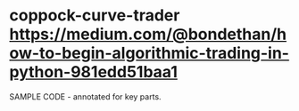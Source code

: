# coppock-curve-trader https://medium.com/@bondethan/how-to-begin-algorithmic-trading-in-python-981edd51baa1

SAMPLE CODE - annotated for key parts.
